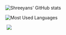 ![Shreeyans' GitHub stats](https://github-readme-stats.vercel.app/api?username=shreeyansb&theme=dark&show_icons=true&border_radius=8&hide_border=true&bg_color=181921&title_color=a18fff&icon_color=00b4ab&text_color=e4f5f2)

![Most Used Languages](https://github-readme-stats.vercel.app/api/top-langs/?username=shreeyansb&layout=compact&theme=dark&show_icons=true&border_radius=8&hide_border=true&card_width=445&bg_color=181921&title_color=a18fff&text_color=e4f5f2)

 &nbsp;![](https://komarev.com/ghpvc/?username=shreeyansb&color=blueviolet)
